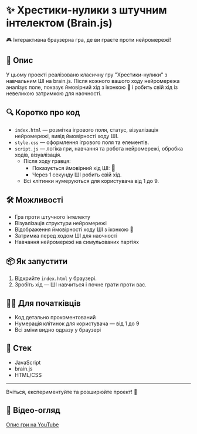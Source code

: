 # ✨ Хрестики-нулики з штучним інтелектом (Brain.js)

🎮 Інтерактивна браузерна гра, де ви граєте проти нейромережі!

## 🚀 Опис
У цьому проекті реалізовано класичну гру "Хрестики-нулики" з навчальним ШІ на brain.js. Після кожного вашого ходу нейромережа аналізує поле, показує ймовірний хід з іконкою 🤖 і робить свій хід із невеликою затримкою для наочності.

## 🔍 Коротко про код
- `index.html` — розмітка ігрового поля, статус, візуалізація нейромережі, вивід ймовірності ходу ШІ.
- `style.css` — оформлення ігрового поля та елементів.
- `script.js` — логіка гри, навчання та робота нейромережі, обробка ходів, візуалізація.
  - Після ходу гравця:
    - Показується ймовірний хід ШІ: <span style="font-size:1.2em;">🤖</span>
    - Через 1 секунду ШІ робить свій хід.
  - Всі клітинки нумеруються для користувача від 1 до 9.

## 🛠️ Можливості
- Гра проти штучного інтелекту
- Візуалізація структури нейромережі
- Відображення ймовірності ходу ШІ з іконкою 🤖
- Затримка перед ходом ШІ для наочності
- Навчання нейромережі на симульованих партіях

## 📦 Як запустити
1. Відкрийте `index.html` у браузері.
2. Зробіть хід — ШІ навчиться і почне грати проти вас.

## 👨‍💻 Для початківців
- Код детально прокоментований
- Нумерація клітинок для користувача — від 1 до 9
- Всі зміни видно одразу у браузері

## 🧩 Стек
- JavaScript
- brain.js
- HTML/CSS

---

Вчіться, експериментуйте та розширюйте проект! 🚀

## 🎥 Відео-огляд
[Опис гри на YouTube](https://www.youtube.com/watch?v=M1s_8gUj8RA)
